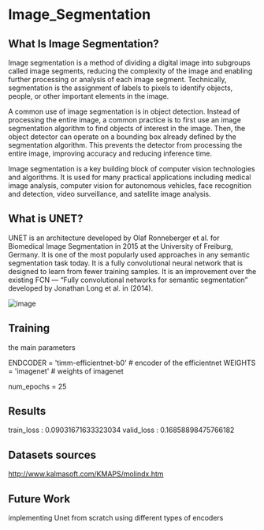 # Image_Segmentation

## What Is Image Segmentation?
Image segmentation is a method of dividing a digital image into subgroups called image segments, reducing the complexity of the image and enabling further processing or analysis of each image segment. Technically, segmentation is the assignment of labels to pixels to identify objects, people, or other important elements in the image. 

A common use of image segmentation is in object detection. Instead of processing the entire image, a common practice is to first use an image segmentation algorithm to find objects of interest in the image. Then, the object detector can operate on a bounding box already defined by the segmentation algorithm. This prevents the detector from processing the entire image, improving accuracy and reducing inference time.

Image segmentation is a key building block of computer vision technologies and algorithms. It is used for many practical applications including medical image analysis, computer vision for autonomous vehicles, face recognition and detection, video surveillance, and satellite image analysis.

## What is UNET?
UNET is an architecture developed by Olaf Ronneberger et al. for Biomedical Image Segmentation in 2015 at the University of Freiburg, Germany. It is one of the most popularly used approaches in any semantic segmentation task today. It is a fully convolutional neural network that is designed to learn from fewer training samples. It is an improvement over the existing FCN — “Fully convolutional networks for semantic segmentation” developed by Jonathan Long et al. in (2014). 

![image](https://user-images.githubusercontent.com/101316217/209589247-9d2fbf0f-1247-4fc0-a6c8-53ae1937f4e2.png)


## Training  

the main parameters 

ENDCODER = 'timm-efficientnet-b0'   # encoder of the efficientnet
WEIGHTS = 'imagenet'                # weights of imagenet

num_epochs = 25

## Results 

train_loss : 0.09031671633323034 valid_loss : 0.16858898475766182

## Datasets sources 

http://www.kalmasoft.com/KMAPS/molindx.htm

## Future Work

implementing Unet from scratch 
using different types of encoders 
